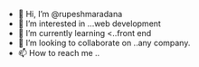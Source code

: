 - 👋 Hi, I’m @rupeshmaradana
- 👀 I’m interested in ...web development
- 🌱 I’m currently learning <..front end
- 💞️ I’m looking to collaborate on ..any company.
- 📫 How to reach me ..

<!---
rupeshmaradana/rupeshmaradana is a ✨ special ✨ repository because its `README.md` (this file) appears on your GitHub profile.
You can click the Preview link to take a look at your changes.
--->
